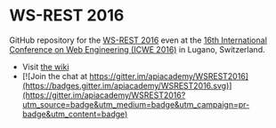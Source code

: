 # WS-REST 2016

GitHub repository for the [WS-REST 2016](http://ws-rest.org/2016/) even at the [16th International Conference on Web Engineering (ICWE 2016)](http://icwe2016.webengineering.org/) in Lugano, Switzerland.

* Visit [the wiki](https://github.com/apiacademy/WSREST2016/wiki) 
* [![Join the chat at https://gitter.im/apiacademy/WSREST2016](https://badges.gitter.im/apiacademy/WSREST2016.svg)](https://gitter.im/apiacademy/WSREST2016?utm_source=badge&utm_medium=badge&utm_campaign=pr-badge&utm_content=badge)
